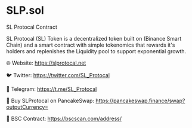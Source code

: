 # SLP.sol
SL Protocal Contract

SL Protocal (SL) Token is a decentralized token built on (Binance Smart Chain) and a smart contract with simple tokenomics that rewards it's holders and replenishes the Liquidity pool to support exponential growth.

🌐 Website: https://slprotocal.net

🐦 Twitter: https://twitter.com/SL_Protocal

💬 Telegram: https://t.me/SL_Protocal

🔗 Buy SLProtocal on PancakeSwap: https://pancakeswap.finance/swap?outputCurrency=

🔗 BSC Contract: https://bscscan.com/address/

